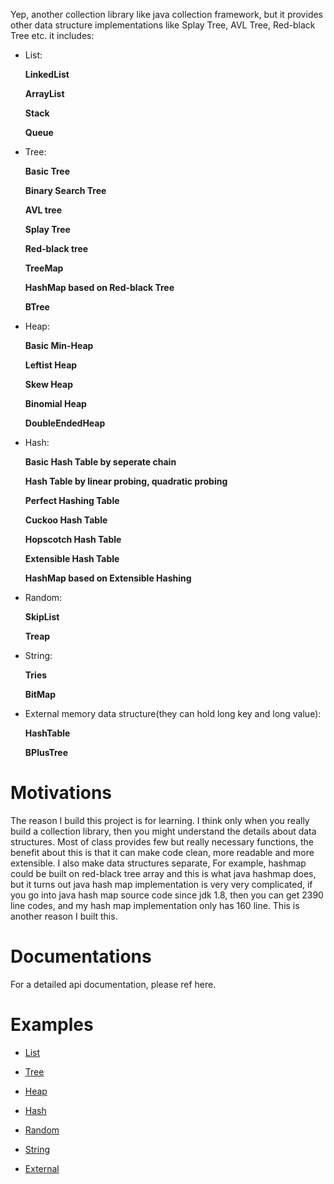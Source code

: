 Yep, another collection library like java collection framework, but it
provides other data structure implementations like Splay Tree, AVL Tree,
Red-black Tree etc. it includes:

* List: </p>
**LinkedList** </p>
**ArrayList** </p>
**Stack** </p>
**Queue**

* Tree: </p>
**Basic Tree** </p>
**Binary Search Tree** </p>
**AVL tree** </p>
**Splay Tree** </p>
**Red-black tree** </p>
**TreeMap** </p>
**HashMap based on Red-black Tree** </p>
**BTree**

* Heap: </p>
**Basic Min-Heap** </p>
**Leftist Heap** </p>
**Skew Heap** </p>
**Binomial Heap** </p>
**DoubleEndedHeap** </p>

* Hash: </p>
**Basic Hash Table by seperate chain** </p>
**Hash Table by linear probing, quadratic probing** </p>
**Perfect Hashing Table** </p>
**Cuckoo Hash Table** </p>
**Hopscotch Hash Table** </p>
**Extensible Hash Table** </p>
**HashMap based on Extensible Hashing** </p>

* Random: </p>
**SkipList** </p>
**Treap**

* String: </p>
**Tries** </p>
**BitMap**

* External memory data structure(they can hold long key and long value): </p>
**HashTable**</p>
**BPlusTree**

# Motivations

The reason I build this project is for learning. I think only when you
really build a collection library, then you might understand the details
about data structures. Most of class provides few but really necessary
functions, the benefit about this is that it can make code clean,
more readable and more extensible. I also make data structures separate,
For example, hashmap could be built on red-black tree array and this is
what java hashmap does, but it turns out java hash map implementation is
very very complicated, if you go into java hash map source code since
jdk 1.8, then you can get 2390 line codes, and my hash map implementation
only has 160 line. This is another reason I built this.

# Documentations
For a detailed api documentation, please ref here.

# Examples

* [List](https://github.com/xiaobogaga/data-structure/tree/master/src/main/java/com/tomzhu/list)

* [Tree]()

* [Heap]()

* [Hash]()

* [Random]()

* [String]()

* [External]()
